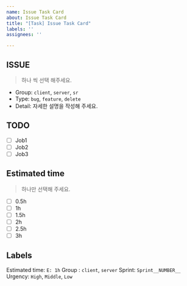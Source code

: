 ```yaml
---
name: Issue Task Card
about: Issue Task Card
title: "[Task] Issue Task Card"
labels: ''
assignees: ''

---
```


## ISSUE
> 하나 씩 선택 해주세요.

+ Group: `client`, `server`, `sr` 
+ Type: `bug`, `feature`, `delete`
+ Detail: 자세한 설명을 작성해 주세요.
## TODO
- [ ] Job1
- [ ] Job2
- [ ] Job3
## Estimated time
> 하나만 선택해 주세요.

- [ ] 0.5h
- [ ] 1h
- [ ] 1.5h
- [ ] 2h
- [ ] 2.5h
- [ ] 3h
## Labels
Estimated time: `E: 1h`
Group : `client`, `server`
Sprint: `Sprint__NUMBER__`
Urgency: `High`, `Middle`, `Low`
